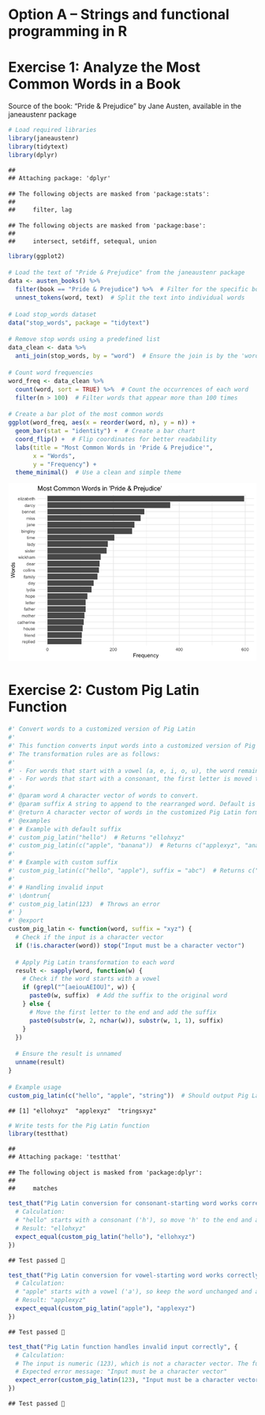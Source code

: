 Option A – Strings and functional programming in R
================

# Exercise 1: Analyze the Most Common Words in a Book

Source of the book: “Pride & Prejudice” by Jane Austen, available in the
janeaustenr package

``` r
# Load required libraries
library(janeaustenr)
library(tidytext)
library(dplyr)
```

    ## 
    ## Attaching package: 'dplyr'

    ## The following objects are masked from 'package:stats':
    ## 
    ##     filter, lag

    ## The following objects are masked from 'package:base':
    ## 
    ##     intersect, setdiff, setequal, union

``` r
library(ggplot2)

# Load the text of "Pride & Prejudice" from the janeaustenr package
data <- austen_books() %>%
  filter(book == "Pride & Prejudice") %>%  # Filter for the specific book
  unnest_tokens(word, text)  # Split the text into individual words

# Load stop_words dataset
data("stop_words", package = "tidytext")

# Remove stop words using a predefined list
data_clean <- data %>%
  anti_join(stop_words, by = "word")  # Ensure the join is by the 'word' column

# Count word frequencies
word_freq <- data_clean %>%
  count(word, sort = TRUE) %>%  # Count the occurrences of each word
  filter(n > 100)  # Filter words that appear more than 100 times

# Create a bar plot of the most common words
ggplot(word_freq, aes(x = reorder(word, n), y = n)) +
  geom_bar(stat = "identity") +  # Create a bar chart
  coord_flip() +  # Flip coordinates for better readability
  labs(title = "Most Common Words in 'Pride & Prejudice'",
       x = "Words",
       y = "Frequency") +
  theme_minimal()  # Use a clean and simple theme
```

![](assignment_files/figure-gfm/unnamed-chunk-1-1.png)<!-- -->

# Exercise 2: Custom Pig Latin Function

``` r
#' Convert words to a customized version of Pig Latin
#'
#' This function converts input words into a customized version of Pig Latin. 
#' The transformation rules are as follows:
#' 
#' - For words that start with a vowel (a, e, i, o, u), the word remains unchanged, and a suffix (default: "xyz") is appended to the end.
#' - For words that start with a consonant, the first letter is moved to the end of the word, and the suffix is appended.
#' 
#' @param word A character vector of words to convert.
#' @param suffix A string to append to the rearranged word. Default is "xyz".
#' @return A character vector of words in the customized Pig Latin format.
#' @examples
#' # Example with default suffix
#' custom_pig_latin("hello")  # Returns "ellohxyz"
#' custom_pig_latin(c("apple", "banana"))  # Returns c("applexyz", "ananabxyz")
#'
#' # Example with custom suffix
#' custom_pig_latin(c("hello", "apple"), suffix = "abc")  # Returns c("ellohabc", "appleabc")
#'
#' # Handling invalid input
#' \dontrun{
#' custom_pig_latin(123)  # Throws an error
#' }
#' @export
custom_pig_latin <- function(word, suffix = "xyz") {
  # Check if the input is a character vector
  if (!is.character(word)) stop("Input must be a character vector")
  
  # Apply Pig Latin transformation to each word
  result <- sapply(word, function(w) {
    # Check if the word starts with a vowel
    if (grepl("^[aeiouAEIOU]", w)) {
      paste0(w, suffix)  # Add the suffix to the original word
    } else {
      # Move the first letter to the end and add the suffix
      paste0(substr(w, 2, nchar(w)), substr(w, 1, 1), suffix)
    }
  })
  
  # Ensure the result is unnamed
  unname(result)
}

# Example usage
custom_pig_latin(c("hello", "apple", "string"))  # Should output Pig Latin transformations
```

    ## [1] "ellohxyz"  "applexyz"  "tringsxyz"

``` r
# Write tests for the Pig Latin function
library(testthat)
```

    ## 
    ## Attaching package: 'testthat'

    ## The following object is masked from 'package:dplyr':
    ## 
    ##     matches

``` r
test_that("Pig Latin conversion for consonant-starting word works correctly", {
  # Calculation:
  # "hello" starts with a consonant ('h'), so move 'h' to the end and append the default suffix "xyz".
  # Result: "ellohxyz"
  expect_equal(custom_pig_latin("hello"), "ellohxyz")
})
```

    ## Test passed 🎉

``` r
test_that("Pig Latin conversion for vowel-starting word works correctly", {
  # Calculation:
  # "apple" starts with a vowel ('a'), so keep the word unchanged and append the default suffix "xyz".
  # Result: "applexyz"
  expect_equal(custom_pig_latin("apple"), "applexyz")
})
```

    ## Test passed 🥇

``` r
test_that("Pig Latin function handles invalid input correctly", {
  # Calculation:
  # The input is numeric (123), which is not a character vector. The function should throw an error.
  # Expected error message: "Input must be a character vector"
  expect_error(custom_pig_latin(123), "Input must be a character vector")
})
```

    ## Test passed 🥳
